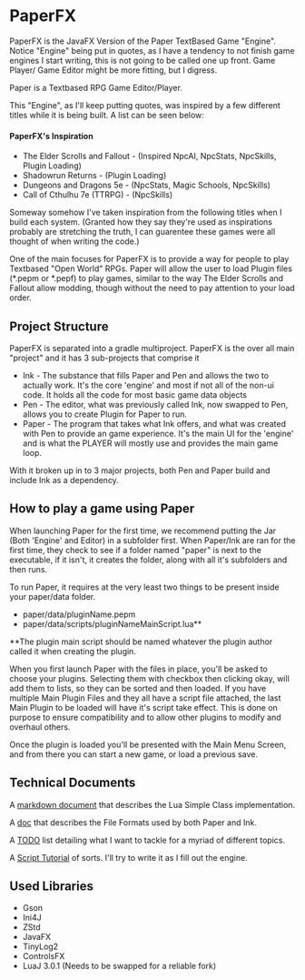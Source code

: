 # PaperFX

PaperFX is the JavaFX Version of the Paper TextBased Game "Engine". Notice "Engine" being put in quotes, as I have a tendency to not finish game engines I start writing, this is not going to be called one up front. Game Player/ Game Editor might be more fitting, but I digress. 

Paper is a Textbased RPG Game Editor/Player.

This "Engine", as I'll keep putting quotes, was inspired by a few different titles while it is being built. A list can be seen below:

#### PaperFX's Inspiration
* The Elder Scrolls and Fallout - (Inspired NpcAI, NpcStats, NpcSkills, Plugin Loading)
* Shadowrun Returns - (Plugin Loading)
* Dungeons and Dragons 5e - (NpcStats, Magic Schools, NpcSkills)
* Call of Cthulhu 7e (TTRPG) - (NpcSkills)

Someway somehow I've taken inspiration from the following titles when I build each system. (Granted how they say they're used as inspirations probably are stretching the truth, I can guarentee these games were all thought of when writing the code.) 

One of the main focuses for PaperFX is to provide a way for people to play Textbased "Open World" RPGs. Paper will allow the user to load Plugin files (*.pepm or *.pepf) to play games, similar to the way The Elder Scrolls and Fallout allow modding, though without the need to pay attention to your load order. 

## Project Structure

PaperFX is separated into a gradle multiproject. PaperFX is the over all main "project" and it has 3 sub-projects that comprise it
* Ink - The substance that fills Paper and Pen and allows the two to actually work. It's the core 'engine' and most if not all of the non-ui code. It holds all the code for most basic game data objects
* Pen - The editor, what was previously called Ink, now swapped to Pen, allows you to create Plugin for Paper to run. 
* Paper - The program that takes what Ink offers, and what was created with Pen to provide an game experience. It's the main UI for the 'engine' and is what the PLAYER will mostly use and provides the main game loop.

With it broken up in to 3 major projects, both Pen and Paper build and include Ink as a dependency. 


## How to play a game using Paper

When launching Paper for the first time, we recommend putting the Jar (Both 'Engine' and Editor) in a subfolder first. When Paper/Ink are ran for the first time, they check to see if a folder named "paper" is next to the executable, if it isn't, it creates the folder, along with all it's subfolders and then runs. 

To run Paper, it requires at the very least two things to be present inside your paper/data folder. 

* paper/data/pluginName.pepm
* paper/data/scripts/pluginNameMainScript.lua**

**The plugin main script should be named whatever the plugin author called it when creating the plugin.

When you first launch Paper with the files in place, you'll be asked to choose your plugins. Selecting them with checkbox then clicking okay, will add them to lists, so they can be sorted and then loaded. If you have multiple Main Plugin Files and they all have a script file attached, the last Main Plugin to be loaded will have it's script take effect. This is done on purpose to ensure compatibility and to allow other plugins to modify and overhaul others. 

Once the plugin is loaded you'll be presented with the Main Menu Screen, and from there you can start a new game, or load a previous save. 

## Technical Documents

A [markdown document](technical_documents/LuaSimpleClass.md) that describes the Lua Simple Class implementation. 

A [doc](technical_documents/File%20Formats.txt) that describes the File Formats used by both Paper and Ink.

A [TODO](technical_documents/todolist.md) list detailing what I want to tackle for a myriad of different topics. 

A [Script Tutorial](technical_documents/ScriptingTutorial.md) of sorts. I'll try to write it as I fill out the engine. 


## Used Libraries
* Gson
* Ini4J
* ZStd
* JavaFX
* TinyLog2
* ControlsFX
* LuaJ 3.0.1 (Needs to be swapped for a reliable fork)